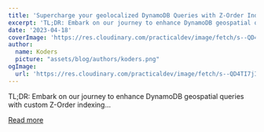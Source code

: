 ```yaml
---
title: 'Supercharge your geolocalized DynamoDB Queries with Z-Order Indexing 🚀'
excerpt: 'TL;DR: Embark on our journey to enhance DynamoDB geospatial queries with custom Z-Order indexing...'
date: '2023-04-18'
coverImage: 'https://res.cloudinary.com/practicaldev/image/fetch/s--QD4TI7jI--/c_imagga_scale,f_auto,fl_progressive,h_420,q_auto,w_1000/https://dev-to-uploads.s3.amazonaws.com/uploads/articles/6n316gwlpfuh7oqqznuh.png'
author:
  name: Koders
  picture: "assets/blog/authors/koders.png"
ogImage:
  url: 'https://res.cloudinary.com/practicaldev/image/fetch/s--QD4TI7jI--/c_imagga_scale,f_auto,fl_progressive,h_420,q_auto,w_1000/https://dev-to-uploads.s3.amazonaws.com/uploads/articles/6n316gwlpfuh7oqqznuh.png'
---
```


TL;DR: Embark on our journey to enhance DynamoDB geospatial queries with custom Z-Order indexing...

[Read more](https://dev.to/kumo/supercharge-your-geolocalized-dynamodb-queries-with-z-order-indexing-2oo8)
